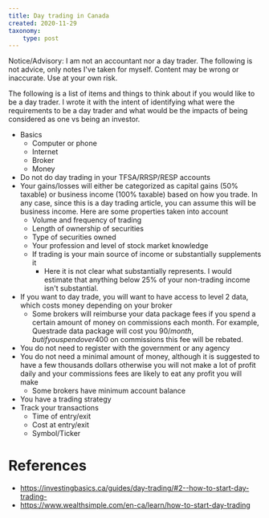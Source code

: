```yaml
---
title: Day trading in Canada
created: 2020-11-29
taxonomy:
    type: post
---
```


Notice/Advisory: I am not an accountant nor a day trader. The following is not advice, only notes I've taken for myself. Content may be wrong or inaccurate. Use at your own risk.

The following is a list of items and things to think about if you would like to be a day trader. I wrote it with the intent of identifying what were the requirements to be a day trader and what would be the impacts of being considered as one vs being an investor.

* Basics
	* Computer or phone
	* Internet
	* Broker
	* Money
* Do not do day trading in your TFSA/RRSP/RESP accounts
* Your gains/losses will either be categorized as capital gains (50% taxable) or business income (100% taxable) based on how you trade. In any case, since this is a day trading article, you can assume this will be business income. Here are some properties taken into account
	* Volume and frequency of trading
	* Length of ownership of securities
	* Type of securities owned
	* Your profession and level of stock market knowledge
	* If trading is your main source of income or substantially supplements it
		* Here it is not clear what substantially represents. I would estimate that anything below 25% of your non-trading income isn't substantial.
* If you want to day trade, you will want to have access to level 2 data, which costs money depending on your broker
	* Some brokers will reimburse your data package fees if you spend a certain amount of money on commissions each month. For example, Questrade data package will cost you 90$/month, but if you spend over 400$ on commissions this fee will be rebated.
* You do not need to register with the government or any agency
* You do not need a minimal amount of money, although it is suggested to have a few thousands dollars otherwise you will not make a lot of profit daily and your commissions fees are likely to eat any profit you will make
	* Some brokers have minimum account balance
* You have a trading strategy
* Track your transactions
	* Time of entry/exit
	* Cost at entry/exit
	* Symbol/Ticker

# References
* https://investingbasics.ca/guides/day-trading/#2--how-to-start-day-trading-
* https://www.wealthsimple.com/en-ca/learn/how-to-start-day-trading
